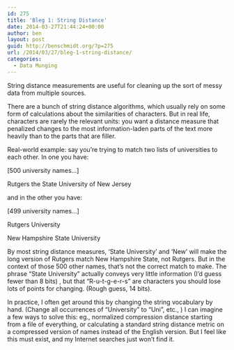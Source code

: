 ```yaml
---
id: 275
title: 'Bleg 1: String Distance'
date: 2014-03-27T21:44:24+00:00
author: ben
layout: post
guid: http://benschmidt.org/?p=275
url: /2014/03/27/bleg-1-string-distance/
categories:
  - Data Munging
---
```

String distance measurements are useful for cleaning up the sort of messy data from multiple sources.
  
There are a bunch of string distance algorithms, which usually rely on some form of calculations about the similarities of characters. But in real life, characters are rarely the relevant units: you want a distance measure that penalized changes to the most information-laden parts of the text more heavily than to the parts that are filler.

Real-world example: say you&#8217;re trying to match two lists of universities to each other. In one you have:

[500 university names…]
  
Rutgers the State University of New Jersey

and in the other you have:

[499 university names…]
  
Rutgers University
  
New Hampshire State University

By most string distance measures, &#8216;State University&#8217; and &#8216;New&#8217; will make the long version of Rutgers match New Hampshire State, not Rutgers. But in the context of those 500 other names, that&#8217;s not the correct match to make. The phrase &#8220;State University&#8221; actually conveys very little information (I&#8217;d guess fewer than 8 bits) , but that &#8220;R-u-t-g-e-r-s&#8221; are characters you should lose lots of points for changing. (Rough guess, 14 bits).

In practice, I often get around this by changing the string vocabulary by hand. (Change all occurrences of &#8220;University&#8221; to &#8220;Uni&#8221;, etc., ) I can imagine a few ways to solve this: eg., normalized compression distance starting from a file of everything, or calculating a standard string distance metric on a compressed version of names instead of the English version. But I feel like this must exist, and my Internet searches just won&#8217;t find it.
